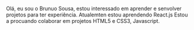 Olá, eu sou o Brunuo Sousa, estou interessado em aprender e senvolver projetos para ter experiência. Atualemten estou aprendendo React.js Estou a procuando colaborar em projetos HTML5 e CSS3, Javascript.
